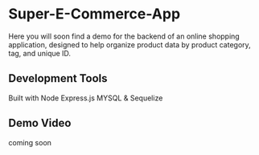 # Super-E-Commerce-App
Here you will soon find a demo for the backend of an online shopping application, designed to help organize product data by product category, tag, and unique ID.

## Development Tools 
Built with Node Express.js MYSQL & Sequelize 


## Demo Video
coming soon
